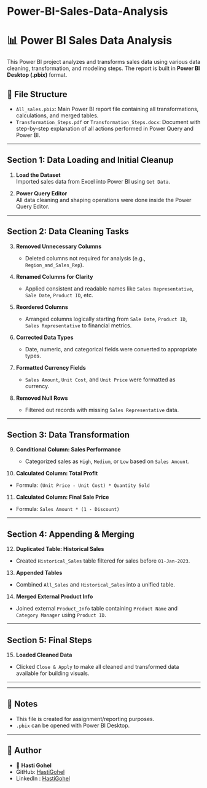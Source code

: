 # Power-BI-Sales-Data-Analysis
# 📊 Power BI Sales Data Analysis

This Power BI project analyzes and transforms sales data using various data cleaning, transformation, and modeling steps. The report is built in **Power BI Desktop (.pbix)** format.

## 📁 File Structure

- `All_sales.pbix`: Main Power BI report file containing all transformations, calculations, and merged tables.
- `Transformation_Steps.pdf` or `Transformation_Steps.docx`: Document with step-by-step explanation of all actions performed in Power Query and Power BI.

---

## Section 1: Data Loading and Initial Cleanup

1. **Load the Dataset**  
   Imported sales data from Excel into Power BI using `Get Data`.

2. **Power Query Editor**  
   All data cleaning and shaping operations were done inside the Power Query Editor.

---

## Section 2: Data Cleaning Tasks

3. **Removed Unnecessary Columns**  
   - Deleted columns not required for analysis (e.g., `Region_and_Sales_Rep`).

4. **Renamed Columns for Clarity**  
   - Applied consistent and readable names like `Sales Representative`, `Sale Date`, `Product ID`, etc.

5. **Reordered Columns**  
   - Arranged columns logically starting from `Sale Date`, `Product ID`, `Sales Representative` to financial metrics.

6. **Corrected Data Types**  
   - Date, numeric, and categorical fields were converted to appropriate types.

7. **Formatted Currency Fields**  
   - `Sales Amount`, `Unit Cost`, and `Unit Price` were formatted as currency.

8. **Removed Null Rows**  
   - Filtered out records with missing `Sales Representative` data.

---

## Section 3: Data Transformation

9. **Conditional Column: Sales Performance**  
   - Categorized sales as `High`, `Medium`, or `Low` based on `Sales Amount`.

10. **Calculated Column: Total Profit**  
   - Formula: `(Unit Price - Unit Cost) * Quantity Sold`

11. **Calculated Column: Final Sale Price**  
   - Formula: `Sales Amount * (1 - Discount)`

---

## Section 4: Appending & Merging

12. **Duplicated Table: Historical Sales**  
   - Created `Historical_Sales` table filtered for sales before `01-Jan-2023`.

13. **Appended Tables**  
   - Combined `All_Sales` and `Historical_Sales` into a unified table.

14. **Merged External Product Info**  
   - Joined external `Product_Info` table containing `Product Name` and `Category Manager` using `Product ID`.

---

## Section 5: Final Steps

15. **Loaded Cleaned Data**  
   - Clicked `Close & Apply` to make all cleaned and transformed data available for building visuals.

---


---

## 📝 Notes

- This file is created for assignment/reporting purposes.
- `.pbix` can be opened with Power BI Desktop.

---

## 🔗 Author

- 👩 **Hasti Gohel**  
- GitHub: [HastiGohel](https://github.com/HastiGohel)
- LinkedIn : [HastiGohel](https://www.linkedin.com/in/hasti-gohel1527/)
